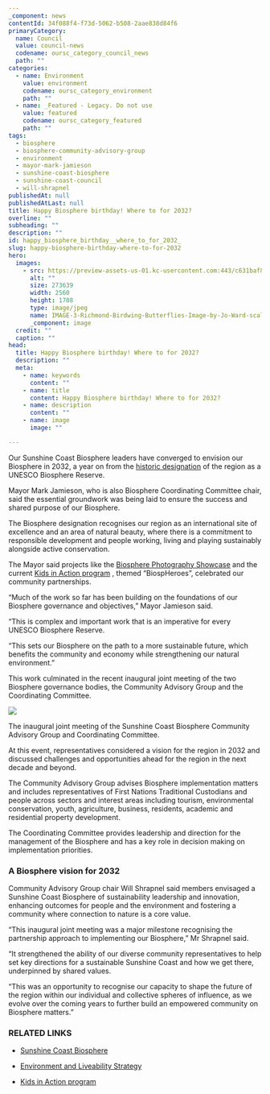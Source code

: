 ```yaml
---
_component: news
contentId: 34f088f4-f73d-5062-b508-2aae838d84f6
primaryCategory:
  name: Council
  value: council-news
  codename: oursc_category_council_news
  path: ""
categories:
  - name: Environment
    value: environment
    codename: oursc_category_environment
    path: ""
  - name: _Featured - Legacy. Do not use
    value: featured
    codename: oursc_category_featured
    path: ""
tags:
  - biosphere
  - biosphere-community-advisory-group
  - environment
  - mayor-mark-jamieson
  - sunshine-coast-biosphere
  - sunshine-coast-council
  - will-shrapnel
publishedAt: null
publishedAtLast: null
title: Happy Biosphere birthday! Where to for 2032?
overline: ""
subheading: ""
description: ""
id: happy_biosphere_birthday__where_to_for_2032_
slug: happy-biosphere-birthday-where-to-for-2032
hero:
  images:
    - src: https://preview-assets-us-01.kc-usercontent.com:443/c631baf8-1b46-001f-580c-d0001b68b4a8/78c838f0-d0ec-4376-b6bc-8ff4d605dea9/IMAGE-3-Richmond-Birdwing-Butterflies-Image-by-Jo-Ward-scaled.jpg
      alt: ""
      size: 273639
      width: 2560
      height: 1708
      type: image/jpeg
      name: IMAGE-3-Richmond-Birdwing-Butterflies-Image-by-Jo-Ward-scaled.jpg
      _component: image
  credit: ""
  caption: ""
head:
  title: Happy Biosphere birthday! Where to for 2032?
  description: ""
  meta:
    - name: keywords
      content: ""
    - name: title
      content: Happy Biosphere birthday! Where to for 2032?
    - name: description
      content: ""
    - name: image
      image: ""

---
```

Our Sunshine Coast Biosphere leaders have converged to envision our Biosphere in 2032, a year on from the [historic designation](https://www.sunshinecoast.qld.gov.au/news/Sunshine-Coast-officially-becomes-a-UNESCO-biosphere-160622)
&#x20;of the region as a UNESCO Biosphere Reserve.

Mayor Mark Jamieson, who is also Biosphere Coordinating Committee chair, said the essential groundwork was being laid to ensure the success and shared purpose of our Biosphere.

The Biosphere designation recognises our region as an international site of excellence and an area of natural beauty, where there is a commitment to responsible development and people working, living and playing sustainably alongside active conservation.

The Mayor said projects like the [Biosphere Photography Showcase](https://oursc.com.au/community/arts/picture-perfect-the-stunning-images-that-best-celebrate-our-region)
&#x20;and the current [Kids in Action program](https://oursc.com.au/environment/capes-on-biospheroes-adventure-begins)
, themed “BiospHeroes”, celebrated our community partnerships.

“Much of the work so far has been building on the foundations of our Biosphere governance and objectives,” Mayor Jamieson said.

“This is complex and important work that is an imperative for every UNESCO Biosphere Reserve. 

“This sets our Biosphere on the path to a more sustainable future, which benefits the community and economy while strengthening our natural environment.”

This work culminated in the recent inaugural joint meeting of the two Biosphere governance bodies, the Community Advisory Group and the Coordinating Committee.

![](https://preview-assets-us-01.kc-usercontent.com:443/c631baf8-1b46-001f-580c-d0001b68b4a8/a4b5bf7d-b487-412e-a4a2-744b1801dc6d/Biosphere-CAG-May-10-2023-1024x768.jpg)

The inaugural joint meeting of the Sunshine Coast Biosphere Community Advisory Group and Coordinating Committee.

At this event, representatives considered a vision for the region in 2032 and discussed challenges and opportunities ahead for the region in the next decade and beyond.

The Community Advisory Group advises Biosphere implementation matters and includes representatives of First Nations Traditional Custodians and people across sectors and interest areas including tourism, environmental conservation, youth, agriculture, business, residents, academic and residential property development.

The Coordinating Committee provides leadership and direction for the management of the Biosphere and has a key role in decision making on implementation priorities.

### A Biosphere vision for 2032

Community Advisory Group chair Will Shrapnel said members envisaged a Sunshine Coast Biosphere of sustainability leadership and innovation, enhancing outcomes for people and the environment and fostering a community where connection to nature is a core value.

“This inaugural joint meeting was a major milestone recognising the partnership approach to implementing our Biosphere,” Mr Shrapnel said.

“It strengthened the ability of our diverse community representatives to help set key directions for a sustainable Sunshine Coast and how we get there, underpinned by shared values.

“This was an opportunity to recognise our capacity to shape the future of the region within our individual and collective spheres of influence, as we evolve over the coming years to further build an empowered community on Biosphere matters.”

### **RELATED LINKS**

*   [Sunshine Coast Biosphere](https://www.sunshinecoast.qld.gov.au/Council/Planning-and-Projects/Major-Regional-Projects/Sunshine-Coast-Biosphere)

*   [Environment and Liveability Strategy](https://els.sunshinecoast.qld.gov.au/)

*   [Kids in Action program](https://www.sunshinecoast.qld.gov.au/Environment/Education-Resources-and-Events/Kids-in-Action-Program/about-kids-in-action)
